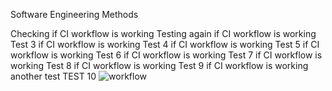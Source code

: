 Software Engineering Methods

Checking if CI workflow is working
Testing again if CI workflow is working 
Test 3  if CI workflow is working
Test 4  if CI workflow is working
Test 5  if CI workflow is working
Test 6  if CI workflow is working
Test 7  if CI workflow is working
Test 8  if CI workflow is working
Test 9  if CI workflow is working
another test
TEST 10
![workflow](https://github.com/eskndhlau/sem/actions/workflows/main.yml/badge.svg)